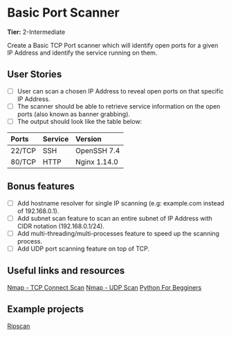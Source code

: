 # Basic Port Scanner

**Tier:** 2-Intermediate

Create a Basic TCP Port scanner which will identify open ports for a given IP Address and identify the service running on them.

## User Stories

-   [ ] User can scan a chosen IP Address to reveal open ports on that specific IP Address.
-   [ ] The scanner should be able to retrieve service information on the open ports (also known as banner grabbing).
-   [ ] The output should look like the table below:

| Ports | Service | Version |
|:---|:---|:---|
| 22/TCP | SSH | OpenSSH 7.4 |
| 80/TCP | HTTP | Nginx 1.14.0 |

## Bonus features

-   [ ] Add hostname resolver for single IP scanning (e.g: example.com instead of 192.168.0.1).
-   [ ] Add subnet scan feature to scan an entire subnet of IP Address with CIDR notation (192.168.0.1/24).
-   [ ] Add multi-threading/multi-processes feature to speed up the scanning process.
-   [ ] Add UDP port scanning feature on top of TCP.

## Useful links and resources

[Nmap - TCP Connect Scan](https://nmap.org/book/scan-methods-connect-scan.html)
[Nmap - UDP Scan](https://nmap.org/book/scan-methods-udp-scan.html)
[Python For Begginers](https://www.pythonforbeginners.com/code-snippets-source-code/port-scanner-in-python)

## Example projects

[Ripscan](https://github.com/b4keSn4ke/ripscan)
